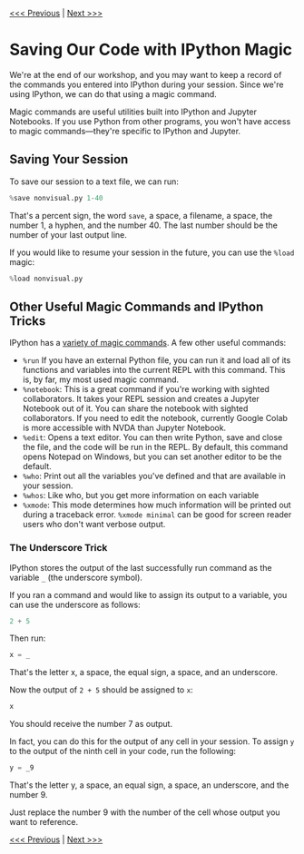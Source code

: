 [<<< Previous](motivation.md) | [Next >>>](resources.md)

# Saving Our Code with IPython Magic

We're at the end of our workshop, and you may want to keep a record of the commands you entered into IPython during your session. Since we're using IPython, we can do that using a magic command.

Magic commands are useful utilities built into IPython and Jupyter Notebooks. If you use Python from other programs, you won't have access to magic commands—they're specific to IPython and Jupyter.

## Saving Your Session

To save our session to a text file, we can run:

```python
%save nonvisual.py 1-40
```

That's a percent sign, the word `save`, a space, a filename, a space, the number 1, a hyphen, and the number 40. The last number should be the number of your last output line.

If you would like to resume your session in the future, you can use the `%load` magic:

```python
%load nonvisual.py
```
## Other Useful Magic Commands and IPython Tricks

IPython has a [variety of magic commands](https://ipython.readthedocs.io/en/stable/interactive/magics.html). A few other useful commands:

- `%run` If you have an external Python file, you can run it and load all of its functions and variables into the current REPL with this command. This is, by far, my most used magic command.
- `%notebook`: This is a great command if you're working with sighted collaborators. It takes your REPL session and creates a Jupyter Notebook out of it. You can share the notebook with sighted collaborators. If you need to edit the notebook, currently Google Colab is more accessible with NVDA than Jupyter Notebook.
- `%edit`: Opens a text editor. You can then write Python, save and close the file, and the code will be run in the REPL. By default, this command opens Notepad on Windows, but you can set another editor to be the default.
- `%who`: Print out all the variables you've defined and that are available in your session.
- `%whos`: Like who, but you get more information on each variable
- `%xmode`: This mode determines how much information will be printed out during a traceback error. `%xmode minimal` can be good for screen reader users who don't want verbose output.

### The Underscore Trick

IPython stores the output of the last successfully run command as the variable `_` (the underscore symbol).

If you ran a command and would like to assign its output to a variable, you can use the underscore as follows:

```Python
2 + 5
```

Then run:

```Python
x = _
```

That's the letter x, a space, the equal sign, a space, and an underscore.

Now the output of `2 + 5` should be assigned to `x`:

```Python
x
```

You should receive the number 7 as output.

In fact, you can do this for the output of any cell in your session. To assign `y` to the output of the ninth cell in your code, run the following:

```Python
y = _9
```

That's the letter y, a space, an equal sign, a space, an underscore, and the number 9.

Just replace the number 9 with the number of the cell whose output you want to reference.

[<<< Previous](motivation.md) | [Next >>>](resources.md)
